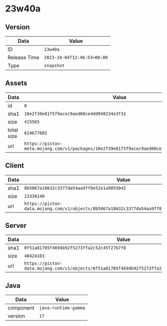 # 23w40a

## Version

|**Data**        | **Value**                 |
|----------------|-------------------------|
| ID   | ```23w40a```   |
| Release Time   | ```2023-10-04T12:48:53+00:00```   |
| Type   | ```snapshot```   |

## Assets

|**Data**        | **Value**                 |
|----------------|-------------------------|
| id   | ```8```   |
| sha1   | ```10e2f39e81f5f9acec9aed60ce4dd948234e3f31```   |
| size   | ```415565```   |
| total size  | ```624677885```  |
| url       | ```https://piston-meta.mojang.com/v1/packages/10e2f39e81f5f9acec9aed60ce4dd948234e3f31/8.json``` |

## Client

|**Data**        | **Value**                 |
|----------------|-------------------------|
| sha1   | ```8b5067a18632c3377da54aa9ff8e52e1a9055042```   |
| size   | ```23338140```   |
| url       | ```https://piston-data.mojang.com/v1/objects/8b5067a18632c3377da54aa9ff8e52e1a9055042/client.jar``` |

## Server

|**Data**        | **Value**                 |
|----------------|-------------------------|
| sha1   | ```0f51a81705f4694b92f5273ffa2c52c45f27b7f8```   |
| size   | ```48424103```   |
| url       | ```https://piston-data.mojang.com/v1/objects/0f51a81705f4694b92f5273ffa2c52c45f27b7f8/server.jar``` |

## Java

|**Data**        | **Value**                 |
|----------------|-------------------------|
| component   | ```java-runtime-gamma```   |
| version   | ```17```   |